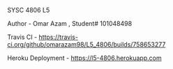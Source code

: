 SYSC 4806 L5 

Author - Omar Azam , Student# 101048498

Travis CI - https://travis-ci.org/github/omarazam98/L5_4806/builds/758653277


Heroku Deployment - https://l5-4806.herokuapp.com